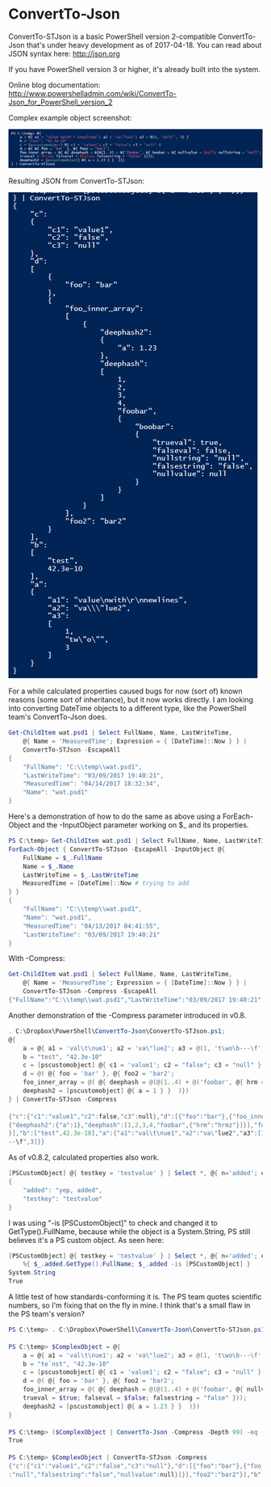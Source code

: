 # ConvertTo-Json

ConvertTo-STJson is a basic PowerShell version 2-compatible ConvertTo-Json that's under heavy development as of 2017-04-18.
You can read about JSON syntax here: http://json.org

If you have PowerShell version 3 or higher, it's already built into the system.

Online blog documentation: http://www.powershelladmin.com/wiki/ConvertTo-Json_for_PowerShell_version_2

Complex example object screenshot:

![alt tag](/ConvertTo-STJson-complex-structure-example2.png)

Resulting JSON from ConvertTo-STJson:

![alt tag](/ConvertTo-STJson-complex-structure-json-output-example2.png)

For a while calculated properties caused bugs for now (sort of) known reasons (some sort of inheritance), but it now works directly. I am looking into converting DateTime objects to a different type, like the PowerShell team's ConvertTo-Json does.

```powershell
Get-ChildItem wat.psd1 | Select FullName, Name, LastWriteTime,
    @{ Name = 'MeasuredTime'; Expression = { [DateTime]::Now } } |
    ConvertTo-STJson -EscapeAll
{
    "FullName": "C:\\temp\\wat.psd1",
    "LastWriteTime": "03/09/2017 19:40:21",
    "MeasuredTime": "04/14/2017 18:32:34",
    "Name": "wat.psd1"
}
```

Here's a demonstration of how to do the same as above using a ForEach-Object and the -InputObject parameter working on $_ and its properties.

```powershell
PS C:\temp> Get-ChildItem wat.psd1 | Select FullName, Name, LastWriteTime |
ForEach-Object { ConvertTo-STJson -EscapeAll -InputObject @{
    FullName = $_.FullName
    Name = $_.Name
    LastWriteTime = $_.LastWriteTime
    MeasuredTime = [DateTime]::Now # trying to add
} }
{
    "FullName": "C:\\temp\\wat.psd1",
    "Name": "wat.psd1",
    "MeasuredTime": "04/13/2017 04:41:55",
    "LastWriteTime": "03/09/2017 19:40:21"
}
```

With -Compress:

```powershell
Get-ChildItem wat.psd1 | Select FullName, Name, LastWriteTime,
    @{ Name = 'MeasuredTime'; Expression = { [DateTime]::Now } } |
    ConvertTo-STJson -Compress -EscapeAll
{"FullName":"C:\\temp\\wat.psd1","LastWriteTime":"03/09/2017 19:40:21","MeasuredTime":"04/14/2017 18:31:20","Name":"wat.psd1"}
```

Another demonstration of the -Compress parameter introduced in v0.8.

```powershell
. C:\Dropbox\PowerShell\ConvertTo-Json\ConvertTo-STJson.ps1;
@{
    a = @{ a1 = 'val\t\nue1'; a2 = 'va\"lue2'; a3 = @(1, 't\wo\b---\f', 3) }
    b = "test", "42.3e-10"
    c = [pscustomobject] @{ c1 = 'value1'; c2 = "false"; c3 = "null" }
    d = @( @{ foo = 'bar' }, @{ foo2 = 'bar2';
    foo_inner_array = @( @{ deephash = @(@(1..4) + @('foobar', @{ hrm = 'hrmz' }));
    deephash2 = [pscustomobject] @{ a = 1 } }  )})
} | ConvertTo-STJson -Compress

{"c":{"c1":"value1","c2":false,"c3":null},"d":[{"foo":"bar"},{"foo_inner_array":[
{"deephash2":{"a":1},"deephash":[1,2,3,4,"foobar",{"hrm":"hrmz"}]}],"foo2":"bar2"
}],"b":["test",42.3e-10],"a":{"a1":"val\t\nue1","a2":"va\"lue2","a3":[1,"t\\wo\b-
--\f",3]}}
```

As of v0.8.2, calculated properties also work.

```powershell
[PSCustomObject] @{ testkey = 'testvalue' } | Select *, @{ n='added'; e={'yep, added'}} | ConvertTo-STJson
{
    "added": "yep, added",
    "testkey": "testvalue"
}
```

I was using "-is [PSCustomObject]" to check and changed it to GetType().FullName, because while the object is a System.String, PS still believes it's a PS custom object. As seen here:

```powershell
[PSCustomObject] @{ testkey = 'testvalue' } | Select *, @{ n='added'; e={'yep, added'}} |
    %{ $_.added.GetType().FullName; $_.added -is [PSCustomObject] }
System.String
True
```

A little test of how standards-conforming it is. The PS team quotes scientific numbers, so I'm fixing that on the fly in mine. I think that's a small flaw in the PS team's version?

```powershell
PS C:\temp> . C:\Dropbox\PowerShell\ConvertTo-Json\ConvertTo-STJson.ps1

PS C:\temp> $ComplexObject = @{
    a = @{ a1 = 'val\t\nue1'; a2 = 'va\"lue2'; a3 = @(1, 't\wo\b---\f', 3) }
    b = "te`nst", "42.3e-10"
    c = [pscustomobject] @{ c1 = 'value1'; c2 = "false"; c3 = "null" }
    d = @( @{ foo = 'bar' }, @{ foo2 = 'bar2';
    foo_inner_array = @( @{ deephash = @(@(1..4) + @('foobar', @{ nullvalue = $null; nullstring = 'null';
    trueval = $true; falseval = $false; falsestring = "false" }));
    deephash2 = [pscustomobject] @{ a = 1.23 } }  )})
}

PS C:\temp> ($ComplexObject | ConvertTo-Json -Compress -Depth 99) -eq (($ComplexObject | ConvertTo-STJson -Compress) -replace "(42\.3e-10)", '"$1"')
True

PS C:\temp> $ComplexObject | ConvertTo-STJson -Compress
{"c":{"c1":"value1","c2":"false","c3":"null"},"d":[{"foo":"bar"},{"foo_inner_array":[{"deephash2":{"a":1.23},"deephash":[1,2,3,4,"foobar",{"trueval":true,"falseval":false,"nullstring"
:"null","falsestring":"false","nullvalue":null}]}],"foo2":"bar2"}],"b":["te\nst",42.3e-10],"a":{"a1":"val\\t\\nue1","a2":"va\\\"lue2","a3":[1,"t\\wo\\b---\\f",3]}}

```
